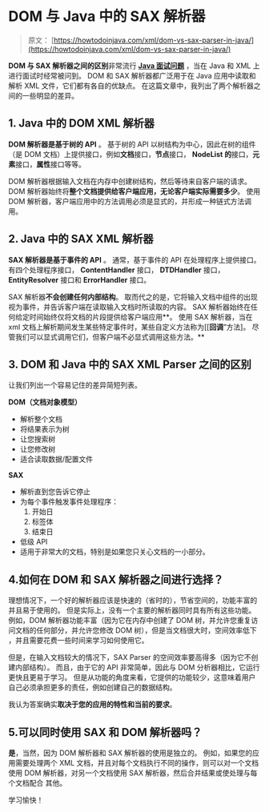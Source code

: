 # DOM 与 Java 中的 SAX 解析器

> 原文： [https://howtodoinjava.com/xml/dom-vs-sax-parser-in-java/](https://howtodoinjava.com/xml/dom-vs-sax-parser-in-java/)

**DOM 与 SAX 解析器之间的区别**非常流行 [**Java 面试问题**](//howtodoinjava.com/java-interview-questions/ "Java Interview Questions") ，当在 Java 和 XML 上进行面试时经常被问到。 DOM 和 SAX 解析器都广泛用于在 Java 应用中读取和解析 XML 文件，它们都有各自的优缺点。 在这篇文章中，我列出了两个解析器之间的一些明显的差异。

## 1\. Java 中的 DOM XML 解析器

**DOM 解析器是基于树的 API** 。 基于树的 API 以树结构为中心，因此在树的组件（是 DOM 文档）上提供接口，例如**文档**接口，**节点**接口， **NodeList 的**接口，**元素**接口，**属性**接口等等。

DOM 解析器根据输入文档在内存中创建树结构，然后等待来自客户端的请求。 DOM 解析器始终将**整个文档提供给客户端应用，无论客户端实际需要多少**。 使用 DOM 解析器，客户端应用中的方法调用必须是显式的，并形成一种链式方法调用。

## 2\. Java 中的 SAX XML 解析器

**SAX 解析器是基于事件的 API** 。 通常，基于事件的 API 在处理程序上提供接口。 有四个处理程序接口， **ContentHandler** 接口， **DTDHandler** 接口， **EntityResolver** 接口和 **ErrorHandler** 接口。

SAX 解析器**不会创建任何内部结构**。 取而代之的是，它将输入文档中组件的出现视为事件，并告诉客户端在读取输入文档时所读取的内容。 SAX 解析器始终在任何给定时间始终仅将文档的片段提供给客户端应用**。 使用 SAX 解析器，当在 xml 文档上解析期间发生某些特定事件时，某些自定义方法称为[[**回调**”方法]。 尽管我们可以显式调用它们，但客户端不必显式调用这些方法。**

## 3\. DOM 和 Java 中的 SAX XML Parser 之间的区别

让我们列出一个容易记住的差异简短列表。

**DOM（文档对象模型）**

*   解析整个文档
*   将结果表示为树
*   让您搜索树
*   让您修改树
*   适合读取数据/配置文件

**SAX**

*   解析直到您告诉它停止
*   为每个事件触发事件处理程序：
    1.  开始日
    2.  标签体
    3.  结束日
*   低级 API
*   适用于非常大的文档，特别是如果您只关心文档的一小部分。

## 4.如何在 DOM 和 SAX 解析器之间进行选择？

理想情况下，一个好的解析器应该是快速的（省时的），节省空间的，功能丰富的并且易于使用的。 但是实际上，没有一个主要的解析器同时具有所有这些功能。 例如，DOM 解析器功能丰富（因为它在内存中创建了 DOM 树，并允许您重复访问文档的任何部分，并允许您修改 DOM 树），但是当文档很大时，空间效率低下 ，并且需要花费一些时间来学习如何使用它。

但是，在输入文档较大的情况下，SAX Parser 的空间效率要高得多（因为它不创建内部结构）。 而且，由于它的 API 非常简单，因此与 DOM 分析器相比，它运行更快且更易于学习。 但是从功能的角度来看，它提供的功能较少，这意味着用户自己必须承担更多的责任，例如创建自己的数据结构。

我认为答案确实**取决于您的应用的特性和当前的要求**。

## 5.可以同时使用 SAX 和 DOM 解析器吗？

**是**，当然，因为 DOM 解析器和 SAX 解析器的使用是独立的。 例如，如果您的应用需要处理两个 XML 文档，并且对每个文档执行不同的操作，则可以对一个文档使用 DOM 解析器，对另一个文档使用 SAX 解析器，然后合并结果或使处理与每个文档配合 其他。

学习愉快！